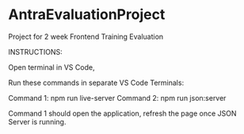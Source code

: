# AntraEvaluationProject
Project for 2 week Frontend Training Evaluation

INSTRUCTIONS:

Open terminal in VS Code,

Run these commands in separate VS Code Terminals:

Command 1: npm run live-server
Command 2: npm run json:server

Command 1 should open the application, refresh the page once JSON Server is running.


